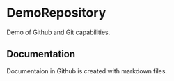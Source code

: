 # DemoRepository
Demo of Github and Git capabilities.

## Documentation
Documentaion in Github is created with markdown files. 
